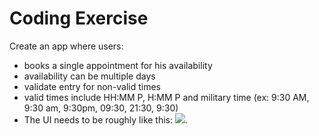 # Coding Exercise

Create an app where users:
- books a single appointment for his availability
- availability can be multiple days
- validate entry for non-valid times
- valid times include HH:MM P, H:MM P and military time (ex: 9:30 AM, 9:30 am, 9:30pm, 09:30, 21:30, 9:30)
- The UI needs to be roughly like this: ![](https://box.erc.bz/i/6V1d/image.png).
